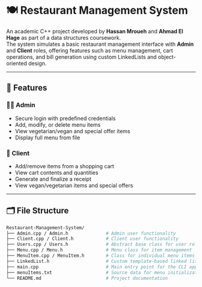 # 🍽️ Restaurant Management System

An academic C++ project developed by **Hassan Mroueh** and **Ahmad El Hage** as part of a data structures coursework.  
The system simulates a basic restaurant management interface with **Admin** and **Client** roles, offering features such as menu management, cart operations, and bill generation using custom LinkedLists and object-oriented design.

---

## 🚀 Features

### 👨‍🍳 Admin
- Secure login with predefined credentials
- Add, modify, or delete menu items
- View vegetarian/vegan and special offer items
- Display full menu from file

### 👥 Client
- Add/remove items from a shopping cart
- View cart contents and quantities
- Generate and finalize a receipt
- View vegan/vegetarian items and special offers

---

## 🗂️ File Structure

```bash
Restaurant-Management-System/
├── Admin.cpp / Admin.h              # Admin user functionality
├── Client.cpp / Client.h            # Client user functionality
├── Users.cpp / Users.h              # Abstract base class for user roles
├── Menu.cpp / Menu.h                # Menu class for item management
├── MenuItem.cpp / MenuItem.h        # Class for individual menu items
├── LinkedList.h                     # Custom template-based linked list
├── main.cpp                         # Main entry point for the CLI app
├── menuItems.txt                    # Source data for menu initialization
└── README.md                        # Project documentation
